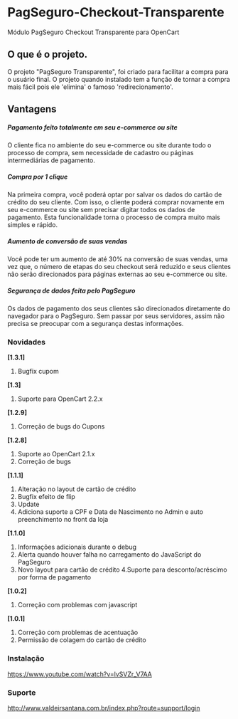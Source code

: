 # PagSeguro-Checkout-Transparente
Módulo PagSeguro Checkout Transparente para OpenCart

## O que é o projeto.
O projeto "PagSeguro Transparente", foi criado para facilitar a compra para o usuário final. O projeto quando instalado tem a função de tornar a compra mais fácil pois ele 'elimina' o famoso 'redirecionamento'.

## Vantagens
##### Pagamento feito totalmente em seu e-commerce ou site
O cliente fica no ambiente do seu e-commerce ou site durante todo o processo de compra, sem necessidade de cadastro ou páginas intermediárias de pagamento.

##### Compra por 1 clique
Na primeira compra, você poderá optar por salvar os dados do cartão de crédito do seu cliente. Com isso, o cliente poderá comprar novamente em seu e-commerce ou site sem precisar digitar todos os dados de pagamento. Esta funcionalidade torna o processo de compra muito mais simples e rápido.


##### Aumento de conversão de suas vendas
Você pode ter um aumento de até 30% na conversão de suas vendas, uma vez que, o número de etapas do seu checkout será reduzido e seus clientes não serão direcionados para páginas externas ao seu e-commerce ou site.


##### Segurança de dados feita pelo PagSeguro
Os dados de pagamento dos seus clientes são direcionados diretamente do navegador para o PagSeguro. Sem passar por seus servidores, assim não precisa se preocupar com a segurança destas informações.

### Novidades
**[1.3.1]**
1. Bugfix cupom

**[1.3]**
1. Suporte para OpenCart 2.2.x

**[1.2.9]**
1. Correção de bugs do Cupons

**[1.2.8]**
1. Suporte ao OpenCart 2.1.x
2. Correção de bugs

**[1.1.1]**
1. Alteração no layout de cartão de crédito
2. Bugfix efeito de flip
3. Update
4. Adiciona suporte a CPF e Data de Nascimento no Admin e auto preenchimento no front da loja
    
**[1.1.0]**
1. Informações adicionais durante o debug
2. Alerta quando houver falha no carregamento do JavaScript do PagSeguro
3. Novo layout para cartão de crédito
4.Suporte para desconto/acréscimo por forma de pagamento

**[1.0.2]**
1. Correção com problemas com javascript

**[1.0.1]**
1. Correção com problemas de acentuação
2. Permissão de colagem do cartão de crédito

### Instalação
https://www.youtube.com/watch?v=lvSVZr_V7AA

### Suporte
http://www.valdeirsantana.com.br/index.php?route=support/login